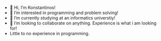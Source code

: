 - 👋 Hi, I’m Konstantinos!
- 👀 I’m interested in programming and problem solving!
- 🌱 I’m currently studying at an informatics universtiy!
- 💞️ I’m looking to collaborate on anything. Experience is what i am looking for!
- Little to no experience in programming.

<!---
PanoutsosK/PanoutsosK is a ✨ special ✨ repository because its `README.md` (this file) appears on your GitHub profile.
You can click the Preview link to take a look at your changes.
--->
